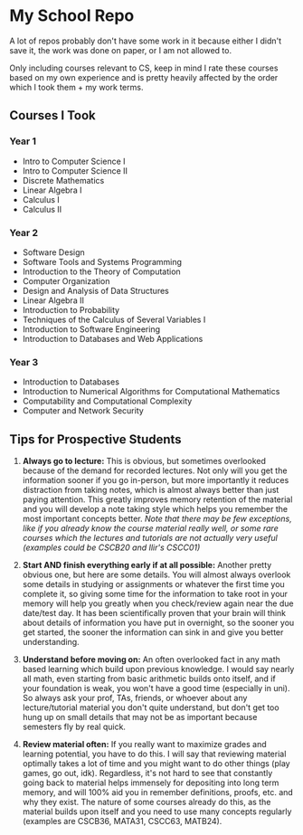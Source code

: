# My School Repo

A lot of repos probably don't have some work in it because either I didn't save it, the work was done on paper, or I am not allowed to.

Only including courses relevant to CS, keep in mind I rate these courses based on my own experience and is pretty heavily affected by the order which I took them + my work terms.

## Courses I Took

### Year 1
- Intro to Computer Science I
- Intro to Computer Science II
- Discrete Mathematics
- Linear Algebra I
- Calculus I
- Calculus II

### Year 2
- Software Design
- Software Tools and Systems Programming
- Introduction to the Theory of Computation
- Computer Organization
- Design and Analysis of Data Structures
- Linear Algebra II
- Introduction to Probability
- Techniques of the Calculus of Several Variables I
- Introduction to Software Engineering
- Introduction to Databases and Web Applications

### Year 3
- Introduction to Databases
- Introduction to Numerical Algorithms for Computational Mathematics
- Computability and Computational Complexity
- Computer and Network Security


## Tips for Prospective Students

1. **Always go to lecture:** This is obvious, but sometimes overlooked because of the demand for recorded lectures. Not only will you get the information sooner if you go in-person, but more importantly it reduces distraction from taking notes, which is almost always better than just paying attention. This greatly improves memory retention of the material and you will develop a note taking style which helps you remember the most important concepts better. 
*Note that there may be few exceptions, like if you already know the course material really well, or some rare courses which the lectures and tutorials are not actually very useful (examples could be CSCB20 and Ilir's CSCC01)*

2. **Start AND finish everything early if at all possible:** Another pretty obvious one, but here are some details. You will almost always overlook some details in studying or assignments or whatever the first time you complete it, so giving some time for the information to take root in your memory will help you greatly when you check/review again near the due date/test day. It has been scientifically proven that your brain will think about details of information you have put in overnight, so the sooner you get started, the sooner the information can sink in and give you better understanding.
   
3. **Understand before moving on:** An often overlooked fact in any math based learning which build upon previous knowledge. I would say nearly all math, even starting from basic arithmetic builds onto itself, and if your foundation is weak, you won't have a good time (especially in uni). So always ask your prof, TAs, friends, or whoever about any lecture/tutorial material you don't quite understand, but don't get too hung up on small details that may not be as important because semesters fly by real quick.

4. **Review material often:** If you really want to maximize grades and learning potential, you have to do this. I will say that reviewing material optimally takes a lot of time and you might want to do other things (play games, go out, idk). Regardless, it's not hard to see that constantly going back to material helps immensely for depositing into long term memory, and will 100% aid you in remember definitions, proofs, etc. and why they exist. The nature of some courses already do this, as the material builds upon itself and you need to use many concepts regularly (examples are CSCB36, MATA31, CSCC63, MATB24).